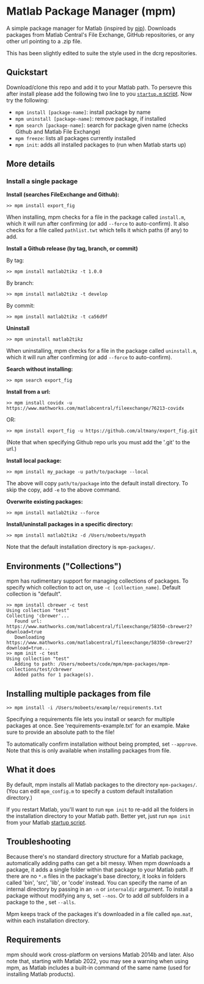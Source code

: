 # Matlab Package Manager (mpm)

A simple package manager for Matlab (inspired by [pip](https://github.com/pypa/pip)). Downloads packages from Matlab Central's File Exchange, GitHub repositories, or any other url pointing to a .zip file.

This has been slightly edited to suite the style used in the dcrg repositories.

## Quickstart

Download/clone this repo and add it to your Matlab path. To persevre this after install please add the following two line to you [`startup.m` script](https://uk.mathworks.com/help/matlab/ref/startup.html). Now try the following:

- `mpm install [package-name]`: install package by name
- `mpm uninstall [package-name]`: remove package, if installed
- `mpm search [package-name]`: search for package given name (checks Github and Matlab File Exchange)
- `mpm freeze`: lists all packages currently installed
- `mpm init`: adds all installed packages to  (run when Matlab starts up)

## More details

### Install a single package

__Install (searches FileExchange and Github):__

```
>> mpm install export_fig
```

When installing, mpm checks for a file in the package called `install.m`, which it will run after confirming (or add `--force` to auto-confirm). It also checks for a file called `pathlist.twt` which tells it which paths (if any) to add.

__Install a Github release (by tag, branch, or commit)__

By tag:

```
>> mpm install matlab2tikz -t 1.0.0
```

By branch:

```
>> mpm install matlab2tikz -t develop
```

By commit:

```
>> mpm install matlab2tikz -t ca56d9f
```

__Uninstall__

```
>> mpm uninstall matlab2tikz
```

When uninstalling, mpm checks for a file in the package called `uninstall.m`, which it will run after confirming (or add `--force` to auto-confirm).

__Search without installing:__

```
>> mpm search export_fig
```

__Install from a url:__

```
>> mpm install covidx -u https://www.mathworks.com/matlabcentral/fileexchange/76213-covidx
```
OR:

```
>> mpm install export_fig -u https://github.com/altmany/export_fig.git
```

(Note that when specifying Github repo urls you must add the '.git' to the url.)

__Install local package:__

```
>> mpm install my_package -u path/to/package --local
```

The above will copy `path/to/package` into the default install directory. To skip the copy, add `-e` to the above command.

__Overwrite existing packages:__

```
>> mpm install matlab2tikz --force
```

__Install/uninstall packages in a specific directory:__

```
>> mpm install matlab2tikz -d /Users/mobeets/mypath
```

Note that the default installation directory is `mpm-packages/`.

## Environments ("Collections")

mpm has rudimentary support for managing collections of packages. To specify which collection to act on, use `-c [collection_name]`. Default collection is "default".

```
>> mpm install cbrewer -c test
Using collection "test"
Collecting 'cbrewer'...
   Found url: https://www.mathworks.com/matlabcentral/fileexchange/58350-cbrewer2?download=true
   Downloading https://www.mathworks.com/matlabcentral/fileexchange/58350-cbrewer2?download=true...
>> mpm init -c test
Using collection "test"
   Adding to path: /Users/mobeets/code/mpm/mpm-packages/mpm-collections/test/cbrewer
   Added paths for 1 package(s).
```

## Installing multiple packages from file

```
>> mpm install -i /Users/mobeets/example/requirements.txt
```

Specifying a requirements file lets you install or search for multiple packages at once. See 'requirements-example.txt' for an example. Make sure to provide an absolute path to the file!

To automatically confirm installation without being prompted, set `--approve`. Note that this is only available when installing packages from file.

## What it does

By default, mpm installs all Matlab packages to the directory `mpm-packages/`. (You can edit `mpm_config.m` to specify a custom default installation directory.)

If you restart Matlab, you'll want to run `mpm init` to re-add all the folders in the installation directory to your Matlab path. Better yet, just run `mpm init` from your Matlab [startup script](http://www.mathworks.com/help/matlab/ref/startup.html).

## Troubleshooting

Because there's no standard directory structure for a Matlab package, automatically adding paths can get a bit messy. When mpm downloads a package, it adds a single folder within that package to your Matlab path. If there are no `*.m` files in the package's base directory, it looks in folders called 'bin', 'src', 'lib', or 'code' instead. You can specify the name of an internal directory by passing in an `-n` or `internaldir` argument. To install a package without modifying any s, set `--nos`. Or to add _all_ subfolders in a package to the , set `--alls`.

Mpm keeps track of the packages it's downloaded in a file called `mpm.mat`, within each installation directory.

## Requirements

mpm should work cross-platform on versions Matlab 2014b and later. Also note that, starting with Matlab 2022, you may see a warning when using mpm, as Matlab includes a built-in command of the same name (used for installing Matlab products).

